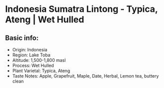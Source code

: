 # Indonesia Sumatra Lintong - Typica, Ateng | Wet Hulled

## Basic info:

- Origin: Indonesia
- Region: Lake Toba
- Altitude: 1,500-1,800 masl
- Process: Wet Hulled
- Plant Varietal: Typica, Ateng
- Taste Notes: Apple, Grapefruit, Maple, Date, Herbal, Lemon tea, buttery clean
